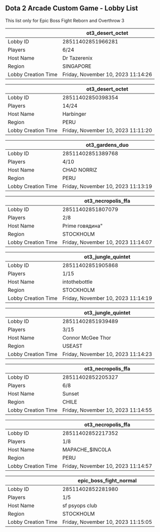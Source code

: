 ## Dota 2 Arcade Custom Game - Lobby List

This list only for Epic Boss Fight Reborn and Overthrow 3

|  | ot3_desert_octet |
| ------ | ------ |
| Lobby ID | 28511402851966281 |
| Players | 6/24 |
| Host Name | Dr Tazerenix |
| Region | SINGAPORE |
| Lobby Creation Time | Friday, November 10, 2023 11:14:26 |


|  | ot3_desert_octet |
| ------ | ------ |
| Lobby ID | 28511402850398354 |
| Players | 14/24 |
| Host Name | Harbinger |
| Region | PERU |
| Lobby Creation Time | Friday, November 10, 2023 11:11:20 |


|  | ot3_gardens_duo |
| ------ | ------ |
| Lobby ID | 28511402851389768 |
| Players | 4/10 |
| Host Name | CHAD NORRIZ |
| Region | PERU |
| Lobby Creation Time | Friday, November 10, 2023 11:13:19 |


|  | ot3_necropolis_ffa |
| ------ | ------ |
| Lobby ID | 28511402851807079 |
| Players | 2/8 |
| Host Name | Prime говядина" |
| Region | STOCKHOLM |
| Lobby Creation Time | Friday, November 10, 2023 11:14:07 |


|  | ot3_jungle_quintet |
| ------ | ------ |
| Lobby ID | 28511402851905868 |
| Players | 1/15 |
| Host Name | intothebottle |
| Region | STOCKHOLM |
| Lobby Creation Time | Friday, November 10, 2023 11:14:19 |


|  | ot3_jungle_quintet |
| ------ | ------ |
| Lobby ID | 28511402851939489 |
| Players | 3/15 |
| Host Name | Connor McGee Thor |
| Region | USEAST |
| Lobby Creation Time | Friday, November 10, 2023 11:14:23 |


|  | ot3_necropolis_ffa |
| ------ | ------ |
| Lobby ID | 28511402852205327 |
| Players | 6/8 |
| Host Name | Sunset |
| Region | CHILE |
| Lobby Creation Time | Friday, November 10, 2023 11:14:55 |


|  | ot3_necropolis_ffa |
| ------ | ------ |
| Lobby ID | 28511402852217352 |
| Players | 1/8 |
| Host Name | MAPACHE_$INC0LA |
| Region | PERU |
| Lobby Creation Time | Friday, November 10, 2023 11:14:57 |


|  | epic_boss_fight_normal |
| ------ | ------ |
| Lobby ID | 28511402852281980 |
| Players | 1/5 |
| Host Name | sf psyops club |
| Region | STOCKHOLM |
| Lobby Creation Time | Friday, November 10, 2023 11:15:05 |


